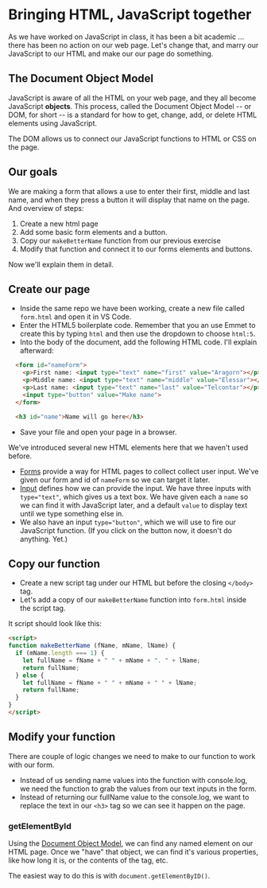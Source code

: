 # Bringing HTML, JavaScript together

As we have worked on JavaScript in class, it has been a bit academic ... there has been no action on our web page. Let's change that, and marry our JavaScript to our HTML and make our our page do something.

## The Document Object Model

JavaScript is aware of all the HTML on your web page, and they all become JavaScript **objects**. This process, called the Document Object Model -- or DOM, for short -- is a standard for how to get, change, add, or delete HTML elements using JavaScript.

The DOM allows us to connect our JavaScript functions to HTML or CSS on the page.

## Our goals

We are making a form that allows a use to enter their first, middle and last name, and when they press a button it will display that name on the page. And overview of steps:

1. Create a new html page
2. Add some basic form elements and a button.
3. Copy our `makeBetterName` function from our previous exercise
4. Modify that function and connect it to our forms elements and buttons.

Now we'll explain them in detail.

## Create our page

- Inside the same repo we have been working, create a new file called `form.html` and open it in VS Code.
- Enter the HTML5 boilerplate code. Remember that you an use Emmet to create this by typing `html` and then use the dropdown to choose `html:5`.
- Into the body of the document, add the following HTML code. I'll explain afterward:

```html
  <form id="nameForm">
    <p>First name: <input type="text" name="first" value="Aragorn"></p>
    <p>Middle name: <input type="text" name="middle" value="Elessar"></p>
    <p>Last name: <input type="text" name="last" value="Telcontar"></p>
    <input type="button" value="Make name">
  </form> 

  <h3 id="name">Name will go here</h3>
```

- Save your file and open your page in a browser.

We've introduced several new HTML elements here that we haven't used before.

- [Forms](https://www.w3schools.com/html/html_form_elements.asp) provide a way for HTML pages to collect collect user input. We've given our form and id of `nameForm` so we can target it later.
- [Input](https://www.w3schools.com/html/html_form_input_types.asp) defines how we can provide the input. We have three inputs with `type="text"`, which gives us a text box. We have given each a `name` so we can find it with JavaScript later, and a default `value` to display text until we type something else in.
- We also have an input `type="button"`, which we will use to fire our JavaScript function. (If you click on the button now, it doesn't do anything. Yet.)

## Copy our function

- Create a new script tag under our HTML but before the closing `</body>` tag.
- Let's add a copy of our `makeBetterName` function into `form.html` inside the script tag.

It script should look like this:

```html
<script>
function makeBetterName (fName, mName, lName) {
  if (mName.length === 1) {
    let fullName = fName + " " + mName + ". " + lName;
    return fullName;
  } else {
    let fullName = fName + " " + mName + " " + lName;
    return fullName;
  }
}
</script>
```

## Modify your function

There are couple of logic changes we need to make to our function to work with our form.

- Instead of us sending name values into the function with console.log, we need the function to grab the values from our text inputs in the form.
- Instead of returning our fullName value to the console.log, we want to replace the text in our `<h3>` tag so we can see it happen on the page.

### getElementById

Using the [Document Object Model](https://www.w3schools.com/js/js_htmldom_elements.asp), we can find any named element on our HTML page. Once we "have" that object, we can find it's various properties, like how long it is, or the contents of the tag, etc.

The easiest way to do this is with `document.getElementByID()`.